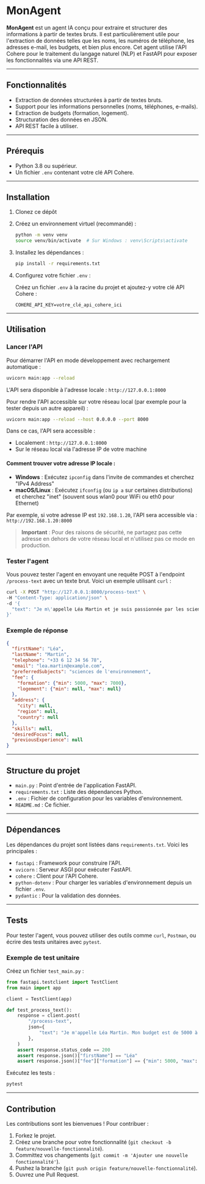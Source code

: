 # MonAgent

**MonAgent** est un agent IA conçu pour extraire et structurer des informations à partir de textes bruts. Il est particulièrement utile pour l'extraction de données telles que les noms, les numéros de téléphone, les adresses e-mail, les budgets, et bien plus encore. Cet agent utilise l'API Cohere pour le traitement du langage naturel (NLP) et FastAPI pour exposer les fonctionnalités via une API REST.

---

## Fonctionnalités

- Extraction de données structurées à partir de textes bruts.
- Support pour les informations personnelles (noms, téléphones, e-mails).
- Extraction de budgets (formation, logement).
- Structuration des données en JSON.
- API REST facile à utiliser.

---

## Prérequis

- Python 3.8 ou supérieur.
- Un fichier `.env` contenant votre clé API Cohere.

---

## Installation

1. Clonez ce dépôt

2. Créez un environnement virtuel (recommandé) :

   ```bash
   python -m venv venv
   source venv/bin/activate  # Sur Windows : venv\Scripts\activate
   ```

3. Installez les dépendances :

   ```bash
   pip install -r requirements.txt
   ```

4. Configurez votre fichier `.env` :

   Créez un fichier `.env` à la racine du projet et ajoutez-y votre clé API Cohere :

   ```plaintext
   COHERE_API_KEY=votre_clé_api_cohere_ici
   ```

---

## Utilisation

### Lancer l'API

Pour démarrer l'API en mode développement avec rechargement automatique :

```bash
uvicorn main:app --reload
```

L'API sera disponible à l'adresse locale : `http://127.0.0.1:8000`

Pour rendre l'API accessible sur votre réseau local (par exemple pour la tester depuis un autre appareil) :

```bash
uvicorn main:app --reload --host 0.0.0.0 --port 8000
```

Dans ce cas, l'API sera accessible :
- Localement : `http://127.0.0.1:8000`
- Sur le réseau local via l'adresse IP de votre machine

#### Comment trouver votre adresse IP locale :
- **Windows** : Exécutez `ipconfig` dans l'invite de commandes et cherchez "IPv4 Address"
- **macOS/Linux** : Exécutez `ifconfig` (ou `ip a` sur certaines distributions) et cherchez "inet" (souvent sous wlan0 pour WiFi ou eth0 pour Ethernet)

Par exemple, si votre adresse IP est `192.168.1.20`, l'API sera accessible via : `http://192.168.1.20:8000`

> **Important** : Pour des raisons de sécurité, ne partagez pas cette adresse en dehors de votre réseau local et n'utilisez pas ce mode en production.

### Tester l'agent

Vous pouvez tester l'agent en envoyant une requête POST à l'endpoint `/process-text` avec un texte brut. Voici un exemple utilisant `curl` :

```bash
curl -X POST "http://127.0.0.1:8000/process-text" \
-H "Content-Type: application/json" \
-d '{
  "text": "Je m\'appelle Léa Martin et je suis passionnée par les sciences de l\'environnement. Mon numéro de téléphone est +33 6 12 34 56 78, et mon e-mail est lea.martin@example.com. Mon budget pour une formation est de 5000 à 7000 €."
}'
```

### Exemple de réponse

```json
{
  "firstName": "Léa",
  "lastName": "Martin",
  "telephone": "+33 6 12 34 56 78",
  "email": "lea.martin@example.com",
  "preferredSubjects": "sciences de l'environnement",
  "fee": {
    "formation": {"min": 5000, "max": 7000},
    "logement": {"min": null, "max": null}
  },
  "address": {
    "city": null,
    "region": null,
    "country": null
  },
  "skills": null,
  "desiredFocus": null,
  "previousExperience": null
}
```

---

## Structure du projet

- `main.py` : Point d'entrée de l'application FastAPI.
- `requirements.txt` : Liste des dépendances Python.
- `.env` : Fichier de configuration pour les variables d'environnement.
- `README.md` : Ce fichier.

---

## Dépendances

Les dépendances du projet sont listées dans `requirements.txt`. Voici les principales :

- `fastapi` : Framework pour construire l'API.
- `uvicorn` : Serveur ASGI pour exécuter FastAPI.
- `cohere` : Client pour l'API Cohere.
- `python-dotenv` : Pour charger les variables d'environnement depuis un fichier `.env`.
- `pydantic` : Pour la validation des données.

---

## Tests

Pour tester l'agent, vous pouvez utiliser des outils comme `curl`, `Postman`, ou écrire des tests unitaires avec `pytest`.

### Exemple de test unitaire

Créez un fichier `test_main.py` :

```python
from fastapi.testclient import TestClient
from main import app

client = TestClient(app)

def test_process_text():
    response = client.post(
        "/process-text",
        json={
            "text": "Je m'appelle Léa Martin. Mon budget est de 5000 à 7000 €."
        },
    )
    assert response.status_code == 200
    assert response.json()["firstName"] == "Léa"
    assert response.json()["fee"]["formation"] == {"min": 5000, "max": 7000}
```

Exécutez les tests :

```bash
pytest
```

---

## Contribution

Les contributions sont les bienvenues ! Pour contribuer :

1. Forkez le projet.
2. Créez une branche pour votre fonctionnalité (`git checkout -b feature/nouvelle-fonctionnalité`).
3. Committez vos changements (`git commit -m 'Ajouter une nouvelle fonctionnalité'`).
4. Pushez la branche (`git push origin feature/nouvelle-fonctionnalité`).
5. Ouvrez une Pull Request.
